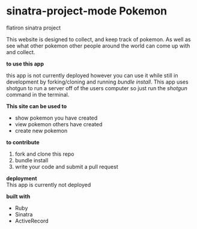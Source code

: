 # sinatra-project-mode Pokemon
flatiron sinatra project 

This website is designed to collect, and keep track of pokemon. As well as see what other pokemon other people around the world can come up with and collect.

**to use this app**

this app is not currently deployed however you can use it while still in development by forking/cloning and running *bundle install*.
This app uses shotgun to run a server off of the users computer so just run the *shotgun* command in the terminal.

**This site can be used to**
* show pokemon you have created
* view pokemon others have created
* create new pokemon

**to contribute**
1. fork and clone this repo 
2. bundle install
3. write your code and submit a pull request

**deployment**  
This app is currently not deployed

**built with**  
* Ruby
* Sinatra
* ActiveRecord